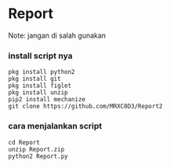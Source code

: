 # Report
Note: jangan di salah gunakan

### install script nya
    pkg install python2
    pkg install git
    pkg install figlet
    pkg install unzip
    pip2 install mechanize 
    git clone https://github.com/MRXC0D3/Report2

### cara menjalankan script

    cd Report
    unzip Report.zip
    python2 Report.py
